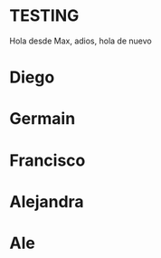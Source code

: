 # TESTING

Hola desde Max, adios, hola de nuevo


# Diego



# Germain


# Francisco


# Alejandra


# Ale

#

